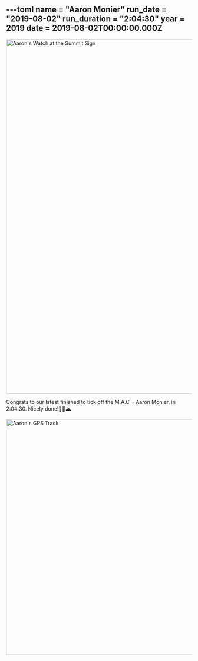 ---toml
name = "Aaron Monier"
run_date = "2019-08-02"
run_duration = "2:04:30"
year = 2019
date = 2019-08-02T00:00:00.000Z
---
<img src="https://res.cloudinary.com/mount-adams-challenge/f_auto,c_limit,w_1000,h_800/results/monier-2019.jpg" loading="lazy" alt="Aaron's Watch at the Summit Sign" width="1280" height="960">

Congrats to our latest finished to tick off the M.A.C-- Aaron Monier, in 2:04:30. Nicely done!🏃‍♂️🏔

<img src="https://res.cloudinary.com/mount-adams-challenge/f_auto,c_limit,w_1000,h_800/results/monier-2019-strava.jpg" loading="lazy" alt="Aaron's GPS Track" width="638" height="638">


